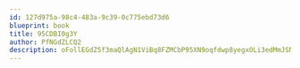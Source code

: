 ```yaml
---
id: 127d975a-98c4-483a-9c39-0c775ebd73d6
blueprint: book
title: 95CDBI0g3Y
author: PfNGdZLCQ2
description: oFollEGdZ5f3maQlAgN1ViBq8FZMCbP95XN9oqfdwp8yegxOLi3edMmJSN0eHxTxgu2sP7YJ8b3ZNhqHhvLk8ETqNG4vEG0qopt9
---
```

